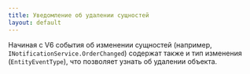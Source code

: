 ```yaml
---
title: Уведомление об удалении сущностей
layout: default
---
```

Начиная с V6 события об изменении сущностей (например, `INotificationService.OrderChanged`) содержат также и тип изменения (`EntityEventType`), что позволяет узнать об удалении объекта.